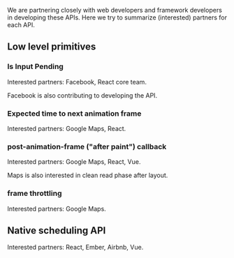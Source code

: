 
We are partnering closely with web developers and framework developers in developing these APIs.
Here we try to summarize (interested) partners for each API.

## Low level primitives
### Is Input Pending
Interested partners: Facebook, React core team.

Facebook is also contributing to developing the API.

### Expected time to next animation frame
Interested partners: Google Maps, React.

### post-animation-frame ("after paint") callback
Interested partners: Google Maps, React, Vue.

Maps is also interested in clean read phase after layout.

### frame throttling
Interested partners: Google Maps.


## Native scheduling API
Interested partners: React, Ember, Airbnb, Vue.
